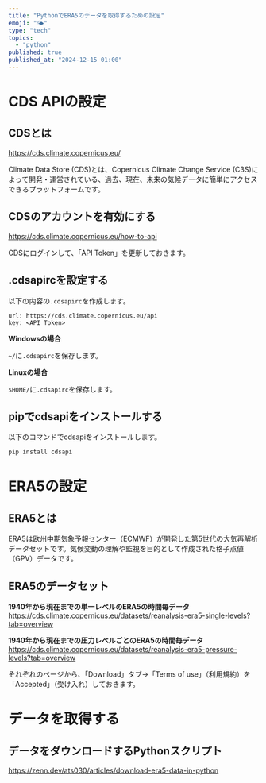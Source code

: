 ```yaml
---
title: "PythonでERA5のデータを取得するための設定"
emoji: "🌤️"
type: "tech"
topics:
  - "python"
published: true
published_at: "2024-12-15 01:00"
---
```


# CDS APIの設定

## CDSとは

https://cds.climate.copernicus.eu/

Climate Data Store (CDS)とは、Copernicus Climate Change Service (C3S)によって開発・運営されている、過去、現在、未来の気候データに簡単にアクセスできるプラットフォームです。

## CDSのアカウントを有効にする

https://cds.climate.copernicus.eu/how-to-api

CDSにログインして、「API Token」を更新しておきます。

## .cdsapircを設定する

以下の内容の```.cdsapirc```を作成します。

```
url: https://cds.climate.copernicus.eu/api
key: <API Token>
```

**Windowsの場合**

```~/```に```.cdsapirc```を保存します。

**Linuxの場合**

```$HOME/```に```.cdsapirc```を保存します。

## pipでcdsapiをインストールする

以下のコマンドでcdsapiをインストールします。

```bash
pip install cdsapi
```

# ERA5の設定

## ERA5とは

ERA5は欧州中期気象予報センター（ECMWF）が開発した第5世代の大気再解析データセットです。気候変動の理解や監視を目的として作成された格子点値（GPV）データです。

## ERA5のデータセット

**1940年から現在までの単一レベルのERA5の時間毎データ**
https://cds.climate.copernicus.eu/datasets/reanalysis-era5-single-levels?tab=overview

**1940年から現在までの圧力レベルごとのERA5の時間毎データ**
https://cds.climate.copernicus.eu/datasets/reanalysis-era5-pressure-levels?tab=overview

それぞれのページから、「Download」タブ→「Terms of use」（利用規約）を「Accepted」（受け入れ）しておきます。

# データを取得する

## データをダウンロードするPythonスクリプト

https://zenn.dev/ats030/articles/download-era5-data-in-python